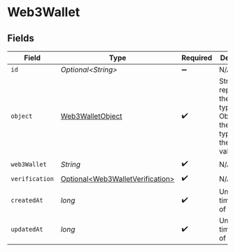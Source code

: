 # Web3Wallet


## Fields

| Field                                                                                  | Type                                                                                   | Required                                                                               | Description                                                                            |
| -------------------------------------------------------------------------------------- | -------------------------------------------------------------------------------------- | -------------------------------------------------------------------------------------- | -------------------------------------------------------------------------------------- |
| `id`                                                                                   | *Optional\<String>*                                                                    | :heavy_minus_sign:                                                                     | N/A                                                                                    |
| `object`                                                                               | [Web3WalletObject](../../models/components/Web3WalletObject.md)                        | :heavy_check_mark:                                                                     | String representing the object's type. Objects of the same type share the same value.<br/> |
| `web3Wallet`                                                                           | *String*                                                                               | :heavy_check_mark:                                                                     | N/A                                                                                    |
| `verification`                                                                         | [Optional\<Web3WalletVerification>](../../models/components/Web3WalletVerification.md) | :heavy_check_mark:                                                                     | N/A                                                                                    |
| `createdAt`                                                                            | *long*                                                                                 | :heavy_check_mark:                                                                     | Unix timestamp of creation<br/>                                                        |
| `updatedAt`                                                                            | *long*                                                                                 | :heavy_check_mark:                                                                     | Unix timestamp of creation<br/>                                                        |